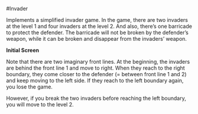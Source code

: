 #Invader

<p>Implements a simplified invader game. In the game, there are two invaders at the level 1 and four invaders at the level 2. And also, there’s one barricade to protect the defender. The barricade will not be broken by the defender’s weapon, while it can be broken and disappear from the invaders’ weapon.</p>

<b>Initial Screen</b>
<p>Note that there are two imaginary front lines. At the beginning, the invaders are behind the front line 1 and move to right. When they reach to the right boundary, they come closer to the defender (= between front line 1 and 2) and keep moving to the left side. If they reach to the left boundary again, you lose the game.</p>
<p>However, if you break the two invaders before reaching the left boundary, you will move to the level 2. </p>
<p align="center">
<img src="https://github.com/eduardotrejo/GameDevelopment/blob/master/Invader/invader.png>
</p>

<b>Ongoing game</b>
<p>During the game, the defender can shoot its missile. If the defender breaks all three invaders at the level 2, you win the game. Meanwhile, the invaders can shoot their missiles as well. Note that there only one defender in the game. If invader’s missile hits the defender before the end of level 2, you lose the game. To make the game simple, the defender can’t shoot maximum three missiles at a single screen. However, the invaders can have only one missile per invader.</p>

<b>End of game</b>
* Win
* Lose
